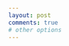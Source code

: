 ```yaml
---
layout: post
comments: true
# other options
---
```


<script src="https://ajax.googleapis.com/ajax/libs/jquery/3.3.1/jquery.min.js"></script>
<script src="https://code.highcharts.com/highcharts.js"></script>
<script src="https://code.highcharts.com/modules/exporting.js"></script>
<script src="https://code.highcharts.com/modules/export-data.js"></script>
<link rel="stylesheet" href="/assets/css/chart.css">

<div id="content">
  <div class="chart" id="1-1"></div>
  <div class="spacer"></div>
  <div class="chart" id="1-2"></div>
</div>

<script src="/assets/js/chart/1.js"> 

